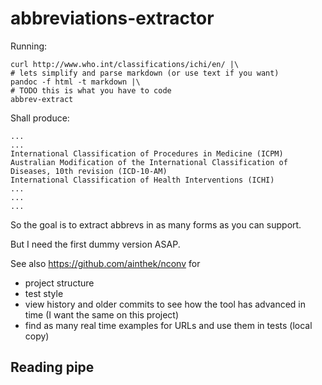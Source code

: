 # abbreviations-extractor

Running:

	curl http://www.who.int/classifications/ichi/en/ |\
	# lets simplify and parse markdown (or use text if you want)
	pandoc -f html -t markdown |\ 
	# TODO this is what you have to code
	abbrev-extract

Shall produce:

	...
	...
	International Classification of Procedures in Medicine (ICPM)
	Australian Modification of the International Classification of Diseases, 10th revision (ICD-10-AM)
	International Classification of Health Interventions (ICHI)
	...
	...
	...


So the goal is to extract abbrevs in as many forms as you can support.

But I need the first dummy version ASAP.

See also <https://github.com/ainthek/nconv> for

- project structure
- test style
- view history and older commits to see how the tool has advanced in time (I want the same on this project)
- find as many real time examples for URLs and use them in tests (local copy)

## Reading pipe



